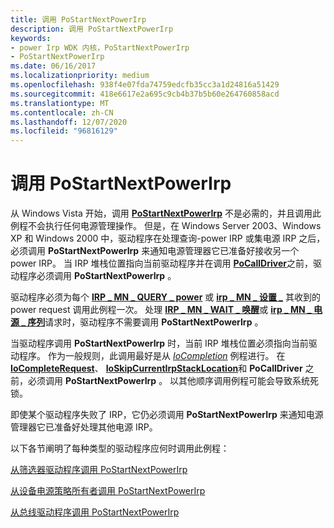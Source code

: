 ```yaml
---
title: 调用 PoStartNextPowerIrp
description: 调用 PoStartNextPowerIrp
keywords:
- power Irp WDK 内核，PoStartNextPowerIrp
- PoStartNextPowerIrp
ms.date: 06/16/2017
ms.localizationpriority: medium
ms.openlocfilehash: 938f4e07fda74759edcfb35cc3a1d24816a51429
ms.sourcegitcommit: 418e6617e2a695c9cb4b37b5b60e264760858acd
ms.translationtype: MT
ms.contentlocale: zh-CN
ms.lasthandoff: 12/07/2020
ms.locfileid: "96816129"
---
```

# <a name="calling-postartnextpowerirp"></a>调用 PoStartNextPowerIrp





从 Windows Vista 开始，调用 [**PoStartNextPowerIrp**](/windows-hardware/drivers/ddi/ntifs/nf-ntifs-postartnextpowerirp) 不是必需的，并且调用此例程不会执行任何电源管理操作。 但是，在 Windows Server 2003、Windows XP 和 Windows 2000 中，驱动程序在处理查询-power IRP 或集电源 IRP 之后，必须调用 **PoStartNextPowerIrp** 来通知电源管理器它已准备好接收另一个 power IRP。 当 IRP 堆栈位置指向当前驱动程序并在调用 [**PoCallDriver**](/windows-hardware/drivers/ddi/ntifs/nf-ntifs-pocalldriver)之前，驱动程序必须调用 **PoStartNextPowerIrp** 。

驱动程序必须为每个 [**IRP \_ MN \_ QUERY \_ power**](./irp-mn-query-power.md) 或 [**irp \_ MN \_ 设置 \_**](./irp-mn-set-power.md) 其收到的 power request 调用此例程一次。 处理 [**IRP \_ MN \_ WAIT \_ 唤醒**](./irp-mn-wait-wake.md)或 [**irp \_ MN \_ 电源 \_ 序列**](./irp-mn-power-sequence.md)请求时，驱动程序不需要调用 **PoStartNextPowerIrp** 。

当驱动程序调用 **PoStartNextPowerIrp** 时，当前 IRP 堆栈位置必须指向当前驱动程序。 作为一般规则，此调用最好是从 [*IoCompletion*](/windows-hardware/drivers/ddi/wdm/nc-wdm-io_completion_routine) 例程进行。 在 [**IoCompleteRequest**](/windows-hardware/drivers/ddi/wdm/nf-wdm-iocompleterequest)、 [**IoSkipCurrentIrpStackLocation**](./mm-bad-pointer.md)和 **PoCallDriver** 之前，必须调用 **PoStartNextPowerIrp** 。 以其他顺序调用例程可能会导致系统死锁。

即使某个驱动程序失败了 IRP，它仍必须调用 **PoStartNextPowerIrp** 来通知电源管理器它已准备好处理其他电源 IRP。

以下各节阐明了每种类型的驱动程序应何时调用此例程：

[从筛选器驱动程序调用 PoStartNextPowerIrp](calling-postartnextpowerirp-from-a-filter-driver.md)

[从设备电源策略所有者调用 PoStartNextPowerIrp](calling-postartnextpowerirp-from-a-device-power-policy-owner.md)

[从总线驱动程序调用 PoStartNextPowerIrp](calling-postartnextpowerirp-from-a-bus-driver.md)

 

